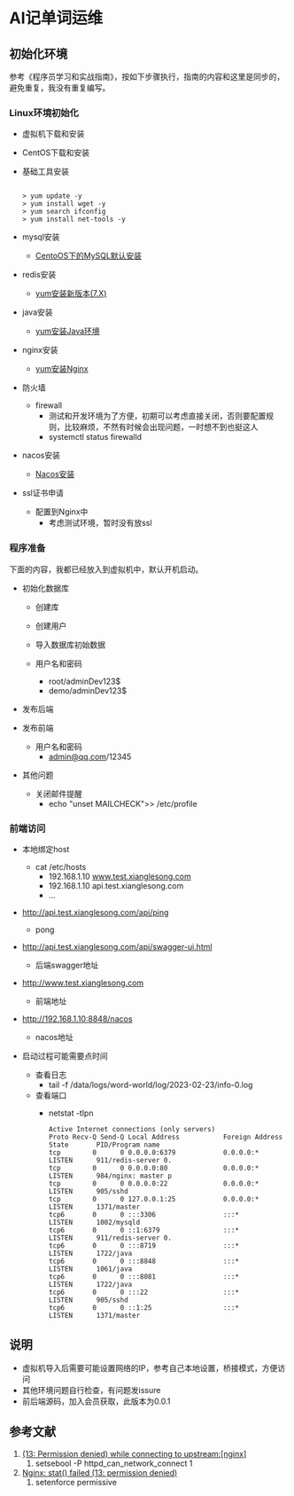 # AI记单词运维

## 初始化环境

参考《程序员学习和实战指南》，按如下步骤执行，指南的内容和这里是同步的，避免重复，我没有重复编写。

### Linux环境初始化

* 虚拟机下载和安装

* CentOS下载和安装

* 基础工具安装

    ``` shell

    > yum update -y
    > yum install wget -y
    > yum search ifconfig
    > yum install net-tools -y

    ```

* mysql安装
  * [CentoOS下的MySQL默认安装](https://github.com/rulinma/it/blob/main/%E4%B8%AD%E9%97%B4%E4%BB%B6/%E6%95%B0%E6%8D%AE%E5%BA%93/MySQL/README.md)

* redis安装
  * [yum安装新版本(7.X)](https://github.com/rulinma/it/blob/main/%E4%B8%AD%E9%97%B4%E4%BB%B6/%E7%BC%93%E5%AD%98/Redis/README.md)

* java安装
  * [yum安装Java环境](https://github.com/rulinma/it/blob/main/%E5%90%8E%E7%AB%AF/Java%E5%BA%94%E7%94%A8/README.md)

* nginx安装
  * [yum安装Nginx](https://github.com/rulinma/it/blob/main/DevOps/%E8%BF%90%E7%BB%B4/%E8%B4%9F%E8%BD%BD%E5%9D%87%E8%A1%A1/Nginx/README.md)

* 防火墙
  * firewall
    * 测试和开发环境为了方便，初期可以考虑直接关闭，否则要配置规则，比较麻烦，不然有时候会出现问题，一时想不到也挺这人
    * systemctl status firewalld

* nacos安装
  * [Nacos安装](https://github.com/rulinma/it/blob/main/%E6%9E%B6%E6%9E%84%E8%AE%BE%E8%AE%A1/%E6%9E%B6%E6%9E%84/%E5%BE%AE%E6%9C%8D%E5%8A%A1/%E9%85%8D%E7%BD%AE%E4%B8%AD%E5%BF%83/Nacos/README.md)

* ssl证书申请
  * 配置到Nginx中
    * 考虑测试环境，暂时没有放ssl

### 程序准备

下面的内容，我都已经放入到虚拟机中，默认开机启动。

* 初始化数据库
  * 创建库
  * 创建用户
  * 导入数据库初始数据

  * 用户名和密码
    * root/adminDev123$
    * demo/adminDev123$

* 发布后端

* 发布前端
  * 用户名和密码
    * admin@qq.com/12345

* 其他问题
  * 关闭邮件提醒
    * echo "unset MAILCHECK">> /etc/profile

### 前端访问

* 本地绑定host
  * cat /etc/hosts
    * 192.168.1.10 www.test.xianglesong.com
    * 192.168.1.10 api.test.xianglesong.com
    * ...

* <http://api.test.xianglesong.com/api/ping>
  * pong
* <http://api.test.xianglesong.com/api/swagger-ui.html>
  * 后端swagger地址
* <http://www.test.xianglesong.com>
  * 前端地址
* <http://192.168.1.10:8848/nacos>
  * nacos地址

* 启动过程可能需要点时间
  * 查看日志
    * tail -f /data/logs/word-world/log/2023-02-23/info-0.log
  * 查看端口
    * netstat -tlpn

      ``` shell
      Active Internet connections (only servers)
      Proto Recv-Q Send-Q Local Address           Foreign Address         State       PID/Program name
      tcp        0      0 0.0.0.0:6379            0.0.0.0:*               LISTEN      911/redis-server 0.
      tcp        0      0 0.0.0.0:80              0.0.0.0:*               LISTEN      984/nginx: master p
      tcp        0      0 0.0.0.0:22              0.0.0.0:*               LISTEN      905/sshd
      tcp        0      0 127.0.0.1:25            0.0.0.0:*               LISTEN      1371/master
      tcp6       0      0 :::3306                 :::*                    LISTEN      1002/mysqld
      tcp6       0      0 ::1:6379                :::*                    LISTEN      911/redis-server 0.
      tcp6       0      0 :::8719                 :::*                    LISTEN      1722/java
      tcp6       0      0 :::8848                 :::*                    LISTEN      1061/java
      tcp6       0      0 :::8081                 :::*                    LISTEN      1722/java
      tcp6       0      0 :::22                   :::*                    LISTEN      905/sshd
      tcp6       0      0 ::1:25                  :::*                    LISTEN      1371/master
      ```

## 说明

* 虚拟机导入后需要可能设置网络的IP，参考自己本地设置，桥接模式，方便访问
* 其他环境问题自行检查，有问题发issure
* 前后端源码，加入会员获取，此版本为0.0.1

## 参考文献

1. [(13: Permission denied) while connecting to upstream:[nginx]](https://stackoverflow.com/questions/23948527/13-permission-denied-while-connecting-to-upstreamnginx)
   1. setsebool -P httpd_can_network_connect 1
2. [Nginx: stat() failed (13: permission denied)](https://stackoverflow.com/questions/25774999/nginx-stat-failed-13-permission-denied)
   1. setenforce permissive
